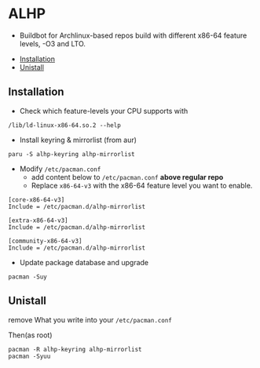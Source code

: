 ALHP
===
- Buildbot for Archlinux-based repos build with different x86-64 feature levels, -O3 and LTO.

<!-- markdown-toc GFM -->

* [Installation](#installation)
* [Unistall](#unistall)

<!-- markdown-toc -->

Installation
---
- Check which feature-levels your CPU supports with
```
/lib/ld-linux-x86-64.so.2 --help
```

- Install keyring & mirrorlist (from aur)
```
paru -S alhp-keyring alhp-mirrorlist
```

- Modify ```/etc/pacman.conf```
  - add content below to ```/etc/pacman.conf``` **above regular repo**
  - Replace ```x86-64-v3``` with the x86-64 feature level you want to enable.
```
[core-x86-64-v3]
Include = /etc/pacman.d/alhp-mirrorlist

[extra-x86-64-v3]
Include = /etc/pacman.d/alhp-mirrorlist

[community-x86-64-v3]
Include = /etc/pacman.d/alhp-mirrorlist
```

- Update package database and upgrade
```
pacman -Suy
```

Unistall
---
remove What you write into your ```/etc/pacman.conf```

Then(as root)
```
pacman -R alhp-keyring alhp-mirrorlist
pacman -Syuu
```
